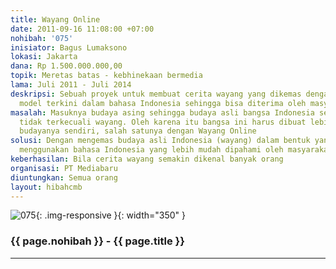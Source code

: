 ```yaml
---
title: Wayang Online
date: 2011-09-16 11:08:00 +07:00
nohibah: '075'
inisiator: Bagus Lumaksono
lokasi: Jakarta
dana: Rp 1.500.000.000,00
topik: Meretas batas - kebhinekaan bermedia
lama: Juli 2011 - Juli 2014
deskripsi: Sebuah proyek untuk membuat cerita wayang yang dikemas dengan audio dan
  model terkini dalam bahasa Indonesia sehingga bisa diterima oleh masyarakat
masalah: Masuknya budaya asing sehingga budaya asli bangsa Indonesia seringkali terlupakan,
  tidak terkecuali wayang. Oleh karena itu bangsa ini harus dibuat lebih mengenal
  budayanya sendiri, salah satunya dengan Wayang Online
solusi: Dengan mengemas budaya asli Indonesia (wayang) dalam bentuk yang menarik dan
  menggunakan bahasa Indonesia yang lebih mudah dipahami oleh masyarakat
keberhasilan: Bila cerita wayang semakin dikenal banyak orang
organisasi: PT Mediabaru
diuntungkan: Semua orang
layout: hibahcmb
---
```


![075](/static/img/hibahcmb/075.png){: .img-responsive }{: width="350" }

### {{ page.nohibah }} - {{ page.title }}

---
